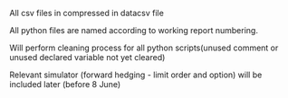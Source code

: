 All csv files in compressed in datacsv file

All python files are named according to working report numbering.

Will perform cleaning process for all python scripts(unused comment or unused declared variable not yet cleared)

Relevant simulator (forward hedging - limit order and option) will be included later (before 8 June)
